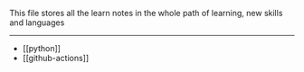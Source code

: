 
This file stores all the learn notes in the whole path of learning, new skills and languages

---

- [[python]]
- [[github-actions]]
